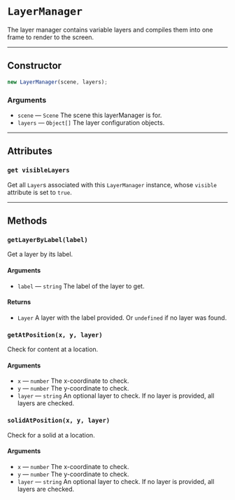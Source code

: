 # `LayerManager`

The layer manager contains variable layers and compiles them into one frame to render to the screen.

---

## Constructor

```javascript
new LayerManager(scene, layers);
```

### Arguments

-   `scene` &mdash; `Scene` The scene this layerManager is for.
-   `layers` &mdash; `Object[]` The layer configuration objects.

---

## Attributes

### `get visibleLayers`

Get all `Layer`s associated with this `LayerManager` instance, whose `visible` attribute is set to `true`.

---

## Methods

### `getLayerByLabel(label)`

Get a layer by its label.

#### Arguments

-   `label` &mdash; `string` The label of the layer to get.

#### Returns

-   `Layer` A layer with the label provided. Or `undefined` if no layer was found.

### `getAtPosition(x, y, layer)`

Check for content at a location.

#### Arguments

-   `x` &mdash; `number` The x-coordinate to check.
-   `y` &mdash; `number` The y-coordinate to check.
-   `layer` &mdash; `string` An optional layer to check. If no layer is provided, all layers are checked.

### `solidAtPosition(x, y, layer)`

Check for a solid at a location.

#### Arguments

-   `x` &mdash; `number` The x-coordinate to check.
-   `y` &mdash; `number` The y-coordinate to check.
-   `layer` &mdash; `string` An optional layer to check. If no layer is provided, all layers are checked.
